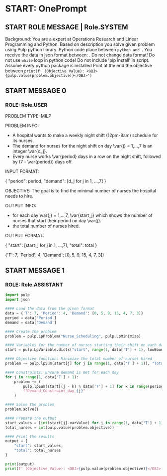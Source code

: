 # START: OnePrompt 
## START ROLE MESSAGE | Role.SYSTEM 
Background: You are a expert at Operations Research and Linear Programming and Python. Based on description you solve given problem using Pulp python library. Python code place between ```python and ```. You receive the data in json format between: <DATA></DATA>. Do not change data format! Do not use `while` loop in python code! Do not include 'pip install' in script. Assume every python package is installed Print at the end the objective between <OBJ></OBJ> `print(f' (Objective Value): <OBJ>{pulp.value(problem.objective)}</OBJ>')`  
## START MESSAGE 0 
### ROLE: Role.USER
<DESCRIPTION>
PROBLEM TYPE: MILP

PROBLEM INFO: 
- A hospital wants to make a weekly night shift (12pm-8am) schedule for its nurses. 
- The demand for nurses for the night shift on day \var{j} = 1,...,7 is an integer \var{d_j}. 
- Every nurse works \var{period} days in a row on the night shift, followed by (7 - \var{period}) days off.


INPUT FORMAT: 

{
    "period": period,
    "demand": [d_j for j in 1, ...,7]
}

OBJECTIVE: The goal is to find the minimal number of nurses the hospital needs to hire. 

OUTPUT INFO: 

- for each day \var{j} = 1,...,7, \var{start_j} which shows the number of nurses that start their period on day \var{j}.
- the total number of nurses hired.

OUTPUT FORMAT:

{
    "start": [start_j for j in 1, ...,7],
    "total": total
}


</DESCRIPTION>
<DATA>
{'T': 7, 'Period': 4, 'Demand': [0, 5, 9, 15, 4, 7, 3]}</DATA>


## START MESSAGE 1 
### ROLE: Role.ASSISTANT
```python
import pulp
import json

#### Load the data from the given format
data = {'T': 7, 'Period': 4, 'Demand': [0, 5, 9, 15, 4, 7, 3]}
period = data['Period']
demand = data['Demand']

#### Create the problem
problem = pulp.LpProblem("Nurse_Scheduling", pulp.LpMinimize)

#### Variables for the number of nurses starting their shift on each day
start = pulp.LpVariable.dicts("start", range(1, data['T'] + 1), lowBound=0, cat='Integer')

#### Objective function: Minimize the total number of nurses hired
problem += pulp.lpSum(start[j] for j in range(1, data['T'] + 1)), "Total_Nurses"

#### Constraints: Ensure demand is met for each day
for j in range(1, data['T'] + 1):
    problem += (
        pulp.lpSum(start[(j - k) % data['T'] + 1] for k in range(period)) >= demand[j - 1],
        f"Demand_Constraint_day_{j}"
    )

#### Solve the problem
problem.solve()

#### Prepare the output
start_values = [int(start[j].varValue) for j in range(1, data['T'] + 1)]
total_nurses = int(pulp.value(problem.objective))

#### Print the results
output = {
    "start": start_values,
    "total": total_nurses
}

print(output)
print(f' (Objective Value): <OBJ>{pulp.value(problem.objective)}</OBJ>')
```

